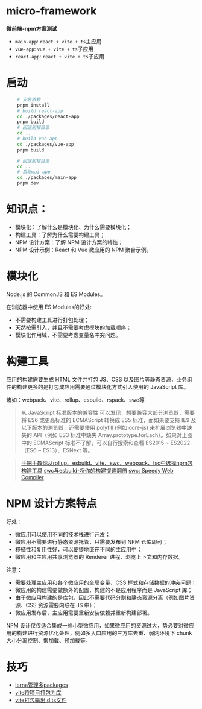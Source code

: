 # micro-framework
**微前端-npm方案测试**
+ `main-app`: `react + vite + ts`主应用
+ `vue-app`: `vue + vite + ts`子应用
+ `react-app`: `react + vite + ts`子应用


# 启动
```bash
    # 安装依赖
    pnpm install
    # build react-app
    cd ./packages/react-app
    pnpm build
    # 回退到根目录
    cd ..
    # build vue-app
    cd ./packages/vue-app
    pnpm build

    # 回退到根目录
    cd ..
    # 启动mai-app
    cd ./packages/main-app
    pnpm dev
```


# 知识点：
+ 模块化：了解什么是模块化、为什么需要模块化；
+ 构建工具：了解为什么需要构建工具；
+ NPM 设计方案：了解 NPM 设计方案的特性；
+ NPM 设计示例：React 和 Vue 微应用的 NPM 聚合示例。

# 模块化
Node.js 的 CommonJS 和 ES Modules。

在浏览器中使用 ES Modules的好处:

+ 不需要构建工具进行打包处理；
+ 天然按需引入，并且不需要考虑模块的加载顺序；
+ 模块化作用域，不需要考虑变量名冲突问题。

# 构建工具
应用的构建需要生成 HTML 文件并打包 JS、CSS 以及图片等静态资源，业务组件的构建更多的是打包成应用需要通过模块化方式引入使用的 JavaScript 库。

诸如：webpack、vite、rollup、esbuild、rspack、swc等

> 从 JavaScript 标准版本的兼容性 可以发现，想要兼容大部分浏览器，需要将 ES6 或更高标准的 ECMAScript 转换成 ES5 标准，而如果要支持 IE9 及以下版本的浏览器，还需要使用 polyfill (例如 core-js) 来扩展浏览器中缺失的 API（例如 ES3 标准中缺失 Array.prototype.forEach）。如果对上图中的 ECMAScript 标准不了解，可以自行搜索和查看 ES2015 ~ ES2022（ES6 ~ ES13）、ESNext 等。

> [手把手教你从rollup、esbuild、vite、swc、webpack、tsc中选择npm包构建工具](https://juejin.cn/post/7302624942046134312?searchId=20231225201104B72FDB6A51268DC5E4CB#heading-15)
> [swc与esbuild-将你的构建提速翻倍](https://juejin.cn/post/7236670763272798266?searchId=20231225201104B72FDB6A51268DC5E4CB)
> [swc: Speedy Web Compiler](https://swc.rs/)

# NPM 设计方案特点
好处：
+ 微应用可以使用不同的技术栈进行开发；
+ 微应用不需要进行静态资源托管，只需要发布到 NPM 仓库即可；
+ 移植性和复用性好，可以便捷地嵌在不同的主应用中；
+ 微应用和主应用共享浏览器的 Renderer 进程、浏览上下文和内存数据。 

注意：
+ 需要处理主应用和各个微应用的全局变量、CSS 样式和存储数据的冲突问题；
+ 微应用的构建需要做额外的配置，构建的不是应用程序而是 JavaScript 库；
+ 由于微应用构建的是库包，因此不需要代码分割和静态资源分离（例如图片资源、CSS 资源需要内联在 JS 中）；
+ 微应用发布后，主应用需要重新安装依赖并重新构建部署。

NPM 设计仅仅适合集成一些小型微应用，如果微应用的资源过大，势必要对微应用的构建进行资源优化处理，例如多入口应用的三方库去重、弱网环境下 chunk 大小分离控制、懒加载、预加载等。

# 技巧

+ [lerna管理多packages](https://lerna.js.org/docs/getting-started)
+ [vite将项目打包为库](https://vitejs.dev/guide/build.html#library-mode)
+ [vite打包输出.d.ts文件](https://juejin.cn/post/7153139817495134238)
```
